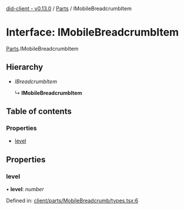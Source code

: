 [did-client - v0.13.0](../README.md) / [Parts](../modules/parts.md) / IMobileBreadcrumbItem

# Interface: IMobileBreadcrumbItem

[Parts](../modules/parts.md).IMobileBreadcrumbItem

## Hierarchy

* *IBreadcrumbItem*

  ↳ **IMobileBreadcrumbItem**

## Table of contents

### Properties

- [level](parts.imobilebreadcrumbitem.md#level)

## Properties

### level

• **level**: *number*

Defined in: [client/parts/MobileBreadcrumb/types.tsx:6](https://github.com/Puzzlepart/did/blob/dev/client/parts/MobileBreadcrumb/types.tsx#L6)
